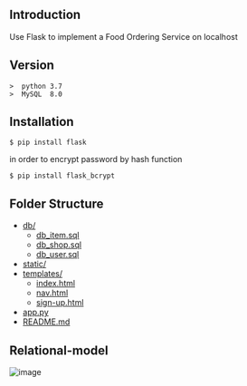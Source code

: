 ## Introduction
Use Flask to implement a Food Ordering Service on localhost

## Version
    >  python 3.7
    >  MySQL  8.0

## Installation
 
    $ pip install flask
    
in order to encrypt password by hash function

    $ pip install flask_bcrypt
    


## Folder Structure
* [db/](https://github.com/lon5948/Uber-E/edit/main/db)                              
  * [db_item.sql](https://github.com/lon5948/Uber-E/edit/main/db/db_item.sql)           
  * [db_shop.sql](https://github.com/lon5948/Uber-E/edit/main/db/db_shop.sql)           
  * [db_user.sql](https://github.com/lon5948/Uber-E/edit/main/db/db_user.sql)           
* [static/](https://github.com/lon5948/Uber-E/edit/main/static)
* [templates/](https://github.com/lon5948/Uber-E/edit/main/templates)
  * [index.html](https://github.com/lon5948/Uber-E/edit/main/templates/index.html)       
  * [nav.html](https://github.com/lon5948/Uber-E/edit/main/templates/nav.html)           
  * [sign-up.html](https://github.com/lon5948/Uber-E/edit/main/templates/sign-up.html) 
* [app.py](https://github.com/lon5948/Uber-E/edit/main/app.py)                          
* [README.md](https://github.com/lon5948/Uber-E/edit/main/README.md) 


## Relational-model
![image](https://github.com/lon5948/Uber-E/blob/main/Model/Relational%20model.png)
